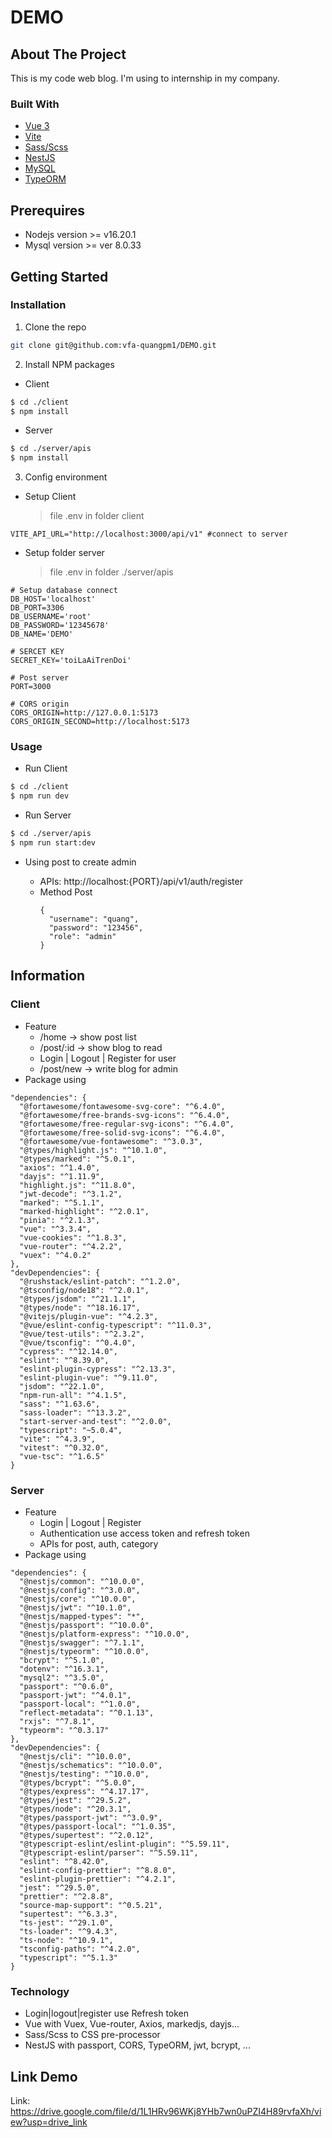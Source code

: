 # DEMO

## About The Project

This is my code web blog. I'm using to internship in my company.

### Built With

- [Vue 3][Vue-url]
- [Vite][Vite-url]
- [Sass/Scss][Sass-url]
- [NestJS][Nest-url]
- [MySQL][Mysql-url]
- [TypeORM][TypeORM-url]

## Prerequires

- Nodejs version >= v16.20.1
- Mysql version >= ver 8.0.33

## Getting Started

### Installation

1. Clone the repo

```bash
git clone git@github.com:vfa-quangpm1/DEMO.git
```

2. Install NPM packages

- Client

```bash
$ cd ./client
$ npm install
```

- Server

```bash
$ cd ./server/apis
$ npm install
```

3. Config environment

- Setup Client
  > file .env in folder client

```
VITE_API_URL="http://localhost:3000/api/v1" #connect to server
```

- Setup folder server
  > file .env in folder ./server/apis

```
# Setup database connect
DB_HOST='localhost'
DB_PORT=3306
DB_USERNAME='root'
DB_PASSWORD='12345678'
DB_NAME='DEMO'

# SERCET KEY
SECRET_KEY='toiLaAiTrenDoi'

# Post server
PORT=3000

# CORS origin
CORS_ORIGIN=http://127.0.0.1:5173
CORS_ORIGIN_SECOND=http://localhost:5173
```

### Usage

- Run Client

```bash
$ cd ./client
$ npm run dev
```

- Run Server

```bash
$ cd ./server/apis
$ npm run start:dev
```

- Using post to create admin

  - APIs: http://localhost:{PORT}/api/v1/auth/register
  - Method Post
    ```
    {
      "username": "quang",
      "password": "123456",
      "role": "admin"
    }
    ```

## Information

### Client

- Feature
  - /home -> show post list
  - /post/:id -> show blog to read
  - Login | Logout | Register for user
  - /post/new -> write blog for admin
- Package using

```
"dependencies": {
  "@fortawesome/fontawesome-svg-core": "^6.4.0",
  "@fortawesome/free-brands-svg-icons": "^6.4.0",
  "@fortawesome/free-regular-svg-icons": "^6.4.0",
  "@fortawesome/free-solid-svg-icons": "^6.4.0",
  "@fortawesome/vue-fontawesome": "^3.0.3",
  "@types/highlight.js": "^10.1.0",
  "@types/marked": "^5.0.1",
  "axios": "^1.4.0",
  "dayjs": "^1.11.9",
  "highlight.js": "^11.8.0",
  "jwt-decode": "^3.1.2",
  "marked": "^5.1.1",
  "marked-highlight": "^2.0.1",
  "pinia": "^2.1.3",
  "vue": "^3.3.4",
  "vue-cookies": "^1.8.3",
  "vue-router": "^4.2.2",
  "vuex": "^4.0.2"
},
"devDependencies": {
  "@rushstack/eslint-patch": "^1.2.0",
  "@tsconfig/node18": "^2.0.1",
  "@types/jsdom": "^21.1.1",
  "@types/node": "^18.16.17",
  "@vitejs/plugin-vue": "^4.2.3",
  "@vue/eslint-config-typescript": "^11.0.3",
  "@vue/test-utils": "^2.3.2",
  "@vue/tsconfig": "^0.4.0",
  "cypress": "^12.14.0",
  "eslint": "^8.39.0",
  "eslint-plugin-cypress": "^2.13.3",
  "eslint-plugin-vue": "^9.11.0",
  "jsdom": "^22.1.0",
  "npm-run-all": "^4.1.5",
  "sass": "^1.63.6",
  "sass-loader": "^13.3.2",
  "start-server-and-test": "^2.0.0",
  "typescript": "~5.0.4",
  "vite": "^4.3.9",
  "vitest": "^0.32.0",
  "vue-tsc": "^1.6.5"
}
```

### Server

- Feature
  - Login | Logout | Register
  - Authentication use access token and refresh token
  - APIs for post, auth, category
- Package using

```
"dependencies": {
  "@nestjs/common": "^10.0.0",
  "@nestjs/config": "^3.0.0",
  "@nestjs/core": "^10.0.0",
  "@nestjs/jwt": "^10.1.0",
  "@nestjs/mapped-types": "*",
  "@nestjs/passport": "^10.0.0",
  "@nestjs/platform-express": "^10.0.0",
  "@nestjs/swagger": "^7.1.1",
  "@nestjs/typeorm": "^10.0.0",
  "bcrypt": "^5.1.0",
  "dotenv": "^16.3.1",
  "mysql2": "^3.5.0",
  "passport": "^0.6.0",
  "passport-jwt": "^4.0.1",
  "passport-local": "^1.0.0",
  "reflect-metadata": "^0.1.13",
  "rxjs": "^7.8.1",
  "typeorm": "^0.3.17"
},
"devDependencies": {
  "@nestjs/cli": "^10.0.0",
  "@nestjs/schematics": "^10.0.0",
  "@nestjs/testing": "^10.0.0",
  "@types/bcrypt": "^5.0.0",
  "@types/express": "^4.17.17",
  "@types/jest": "^29.5.2",
  "@types/node": "^20.3.1",
  "@types/passport-jwt": "^3.0.9",
  "@types/passport-local": "^1.0.35",
  "@types/supertest": "^2.0.12",
  "@typescript-eslint/eslint-plugin": "^5.59.11",
  "@typescript-eslint/parser": "^5.59.11",
  "eslint": "^8.42.0",
  "eslint-config-prettier": "^8.8.0",
  "eslint-plugin-prettier": "^4.2.1",
  "jest": "^29.5.0",
  "prettier": "^2.8.8",
  "source-map-support": "^0.5.21",
  "supertest": "^6.3.3",
  "ts-jest": "^29.1.0",
  "ts-loader": "^9.4.3",
  "ts-node": "^10.9.1",
  "tsconfig-paths": "^4.2.0",
  "typescript": "^5.1.3"
}
```

### Technology

- Login|logout|register use Refresh token
- Vue with Vuex, Vue-router, Axios, markedjs, dayjs...
- Sass/Scss to CSS pre-processor
- NestJS with passport, CORS, TypeORM, jwt, bcrypt, ...

## Link Demo

Link: https://drive.google.com/file/d/1L1HRv96WKj8YHb7wn0uPZI4H89rvfaXh/view?usp=drive_link

<!-- MARKDOWN LINKS & IMAGES -->
<!-- https://www.markdownguide.org/basic-syntax/#reference-style-links -->

[Vue-url]: https://vuejs.org/
[Vite-url]: https://vitejs.dev/guide/
[Nest-url]: https://nestjs.com/
[Sass-url]: https://sass-lang.com/documentation/style-rules/declarations/
[Mysql-url]: https://www.mysql.com/
[TypeORM-url]: https://typeorm.io/
